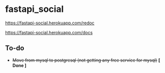 # fastapi_social

https://fastapi-social.herokuapp.com/redoc

https://fastapi-social.herokuapp.com/docs


## To-do
- <s>Move from mysql to postgresql (not getting any free service for mysql)</s>    **[ Done ]**
